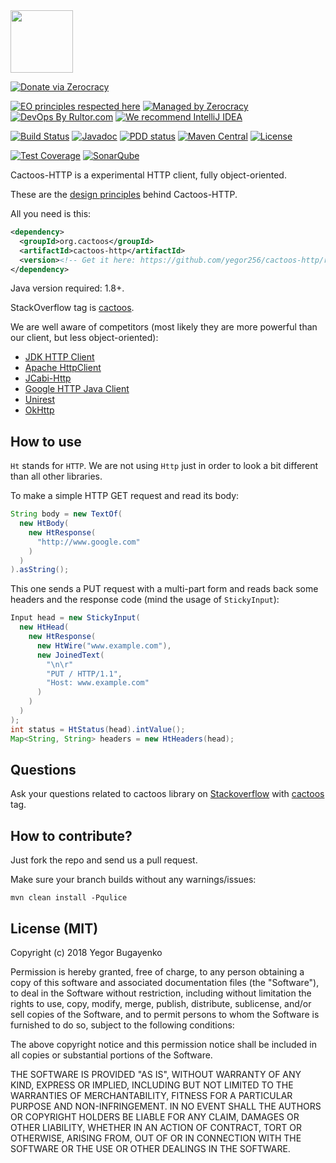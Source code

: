 <img src="http://cf.jare.io/?u=http%3A%2F%2Fwww.yegor256.com%2Fimages%2Fbooks%2Felegant-objects%2Fcactus.svg" height="100px" />

[![Donate via Zerocracy](https://www.0crat.com/contrib-badge/C63314D6Z.svg)](https://www.0crat.com/contrib/C63314D6Z)

[![EO principles respected here](http://www.elegantobjects.org/badge.svg)](http://www.elegantobjects.org)
[![Managed by Zerocracy](https://www.0crat.com/badge/C63314D6Z.svg)](https://www.0crat.com/p/C63314D6Z)
[![DevOps By Rultor.com](http://www.rultor.com/b/yegor256/cactoos-http)](http://www.rultor.com/p/yegor256/cactoos-http)
[![We recommend IntelliJ IDEA](http://www.elegantobjects.org/intellij-idea.svg)](https://www.jetbrains.com/idea/)

[![Build Status](https://travis-ci.org/yegor256/cactoos-http.svg?branch=master)](https://travis-ci.org/yegor256/cactoos-http)
[![Javadoc](http://www.javadoc.io/badge/org.cactoos/cactoos-http.svg)](http://www.javadoc.io/doc/org.cactoos/cactoos-http)
[![PDD status](http://www.0pdd.com/svg?name=yegor256/cactoos-http)](http://www.0pdd.com/p?name=yegor256/cactoos-http)
[![Maven Central](https://img.shields.io/maven-central/v/org.cactoos/cactoos-http.svg)](https://maven-badges.herokuapp.com/maven-central/org.cactoos/cactoos-http)
[![License](https://img.shields.io/badge/license-MIT-green.svg)](https://github.com/yegor256/cactoos-http/blob/master/LICENSE.txt)

[![Test Coverage](https://img.shields.io/codecov/c/github/yegor256/cactoos-http.svg)](https://codecov.io/github/yegor256/cactoos-http?branch=master)
[![SonarQube](https://img.shields.io/badge/sonar-ok-green.svg)](https://sonarcloud.io/dashboard?id=org.cactoos%3Acactoos-http)

Cactoos-HTTP is a experimental HTTP client, fully object-oriented.

These are the [design principles](http://www.elegantobjects.org#principles) behind Cactoos-HTTP.

All you need is this:

```xml
<dependency>
  <groupId>org.cactoos</groupId>
  <artifactId>cactoos-http</artifactId>
  <version><!-- Get it here: https://github.com/yegor256/cactoos-http/releases --></version>
</dependency>
```

Java version required: 1.8+.

StackOverflow tag is [cactoos](https://stackoverflow.com/questions/tagged/cactoos).

We are well aware of competitors
(most likely they are more powerful than our client, but less object-oriented):

  * [JDK HTTP Client](https://developer.oracle.com/java/jdk-http-client)
  * [Apache HttpClient](https://hc.apache.org/httpcomponents-client-ga/)
  * [JCabi-Http](http://http.jcabi.com)
  * [Google HTTP Java Client](https://github.com/google/google-http-java-client)
  * [Unirest](http://unirest.io/java.html)
  * [OkHttp](http://square.github.io/okhttp/)

## How to use

`Ht` stands for `HTTP`. We are not using `Http` just in order to look
a bit different than all other libraries.

To make a simple HTTP GET request and read its body:

```java
String body = new TextOf(
  new HtBody(
    new HtResponse(
      "http://www.google.com"
    )
  )
).asString();
```

This one sends a PUT request with a multi-part form and
reads back some headers and the response code (mind the usage of `StickyInput`):

```java
Input head = new StickyInput(
  new HtHead(
    new HtResponse(
      new HtWire("www.example.com"),
      new JoinedText(
        "\n\r"
        "PUT / HTTP/1.1",
        "Host: www.example.com"
      )
    )
  )
);
int status = HtStatus(head).intValue();
Map<String, String> headers = new HtHeaders(head);
```

## Questions

Ask your questions related to cactoos library on [Stackoverflow](https://stackoverflow.com/questions/ask) with [cactoos](https://stackoverflow.com/tags/cactoos/info) tag.

## How to contribute?

Just fork the repo and send us a pull request.

Make sure your branch builds without any warnings/issues:

```
mvn clean install -Pqulice
```

## License (MIT)

Copyright (c) 2018 Yegor Bugayenko

Permission is hereby granted, free of charge, to any person obtaining a copy
of this software and associated documentation files (the "Software"), to deal
in the Software without restriction, including without limitation the rights
to use, copy, modify, merge, publish, distribute, sublicense, and/or sell
copies of the Software, and to permit persons to whom the Software is
furnished to do so, subject to the following conditions:

The above copyright notice and this permission notice shall be included
in all copies or substantial portions of the Software.

THE SOFTWARE IS PROVIDED "AS IS", WITHOUT WARRANTY OF ANY KIND, EXPRESS OR
IMPLIED, INCLUDING BUT NOT LIMITED TO THE WARRANTIES OF MERCHANTABILITY,
FITNESS FOR A PARTICULAR PURPOSE AND NON-INFRINGEMENT. IN NO EVENT SHALL THE
AUTHORS OR COPYRIGHT HOLDERS BE LIABLE FOR ANY CLAIM, DAMAGES OR OTHER
LIABILITY, WHETHER IN AN ACTION OF CONTRACT, TORT OR OTHERWISE, ARISING FROM,
OUT OF OR IN CONNECTION WITH THE SOFTWARE OR THE USE OR OTHER DEALINGS IN THE
SOFTWARE.
